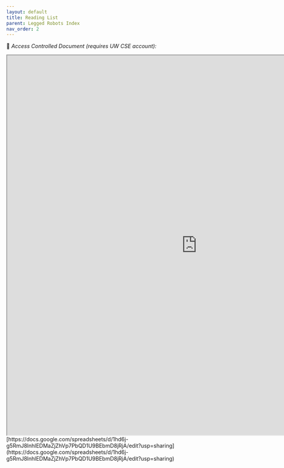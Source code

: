 ```yaml
---
layout: default
title: Reading List
parent: Legged Robots Index
nav_order: 2
---
```

🛑 *Access Controlled Document (requires UW CSE account):*
<iframe src="https://docs.google.com/spreadsheets/d/e/2PACX-1vRSkfweO8IU9cqMSjwpQexlh6McgQa2lQ3YbtOaKE87qAt7flqtSD8pasxHV-tOfVL1WqrFtD5dJS7v/pubhtml?widget=true&amp;headers=false" width="1000" height="1000"></iframe>
[https://docs.google.com/spreadsheets/d/1hd6j-g5RmJ8lnhlEDMaZjZhVp7PbQD1U9BEbmD8jRjA/edit?usp=sharing](https://docs.google.com/spreadsheets/d/1hd6j-g5RmJ8lnhlEDMaZjZhVp7PbQD1U9BEbmD8jRjA/edit?usp=sharing)
